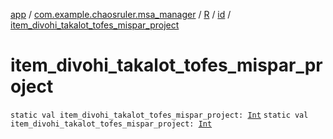 [app](../../../index.md) / [com.example.chaosruler.msa_manager](../../index.md) / [R](../index.md) / [id](index.md) / [item_divohi_takalot_tofes_mispar_project](.)

# item_divohi_takalot_tofes_mispar_project

`static val item_divohi_takalot_tofes_mispar_project: `[`Int`](https://kotlinlang.org/api/latest/jvm/stdlib/kotlin/-int/index.html)
`static val item_divohi_takalot_tofes_mispar_project: `[`Int`](https://kotlinlang.org/api/latest/jvm/stdlib/kotlin/-int/index.html)